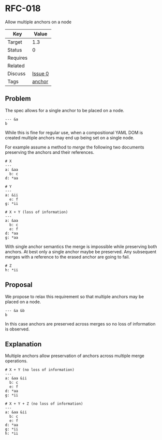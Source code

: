 RFC-018
=======

Allow multiple anchors on a node


| Key | Value |
| --- | --- |
| Target | 1.3 |
| Status | 0 |
| Requires | |
| Related | |
| Discuss | [Issue 0](../../issues/0) |
| Tags | [anchor]() |


## Problem

The spec allows for a single anchor to be placed on a node.

```
--- &a
b
```

While this is fine for regular use, when a compositional YAML DOM is created multiple anchors may end up being set on a single node.

For example assume a method to *merge* the following two documents preserving the anchors and their references.

```
# X
---
a: &aa
  b: c
d: *aa
```

```
# Y
---
a: &ii
  e: f
g: *ii
```

```
# X + Y (loss of information)
---
a: &aa
  b: c
  e: f
d: *aa
g: *aa
```

With single anchor semantics the merge is impossible while preserving both anchors.
At best only a single anchor maybe be preserved.
Any subsequent merges with a reference to the erased anchor are going to fail.

```
# Z
h: *ii
```


## Proposal

We propose to relax this requirement so that multiple anchors may be placed on a node.

```
--- &a &b
b
```

In this case anchors are preserved across merges so no loss of information is observed.


## Explanation

Multiple anchors allow preservation of anchors across multiple merge operations.

```
# X + Y (no loss of information)
---
a: &aa &ii
  b: c
  e: f
d: *aa
g: *ii
```

```
# X + Y + Z (no loss of information)
---
a: &aa &ii
  b: c
  e: f
d: *aa
g: *ii
h: *ii
```

